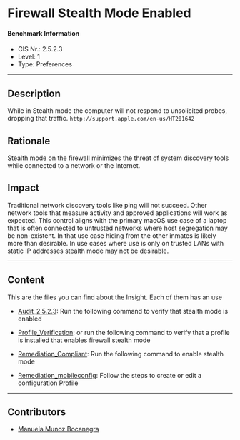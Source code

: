 # Firewall Stealth Mode Enabled
#### Benchmark Information
- CIS Nr.: 2.5.2.3
- Level: 1
- Type: Preferences
------------------------
## Description

While in Stealth mode the computer will not respond to unsolicited probes, dropping that traffic. ```http://support.apple.com/en-us/HT201642```

## Rationale

Stealth mode on the firewall minimizes the threat of system discovery tools while connected to a network or the Internet.

## Impact

Traditional network discovery tools like ping will not succeed. Other network tools that measure activity and approved applications will work as expected.
This control aligns with the primary macOS use case of a laptop that is often connected to untrusted networks where host segregation may be non-existent. In that use case hiding from the other inmates is likely more than desirable. In use cases where use is only on trusted LANs with static IP addresses stealth mode may not be desirable.

---

## Content
This are the files you can find about the Insight. Each of them has an use 
* [Audit_2.5.2.3](https://github.com/apfelwerk/JamfProtectInsights/tree/main/PreferencesType/CIS_2.5.2.3_Firewall%20Stealth%20Mode%20Enabled): Run the following command to verify that stealth mode is enabled

* [Profile_Verification](https://github.com/apfelwerk/JamfProtectInsights/blob/main/PreferencesType/CIS_2.5.2.1_Gatekeeper%20Enabled/Profile_Verification.sh): or run the following command to verify that a profile is installed that enables firewall stealth mode

* [Remediation_Compliant](https://github.com/apfelwerk/JamfProtectInsights/blob/main/PreferencesType/CIS_2.5.2.3_Firewall%20Stealth%20Mode%20Enabled/Remediatiom_Compliant.sh): Run the following command to enable stealth mode

* [Remediation_mobileconfig](https://github.com/apfelwerk/JamfProtectInsights/blob/main/PreferencesType/CIS_2.5.2.1_Gatekeeper%20Enabled/Remediation_mobileconfig.md): Follow the steps to create or edit a configuration Profile

------------------------------------------------------------------------------------------------------------------------------------------------------------------------------------------------------------------------------------------------------------------------------------------------------------------------------
## Contributors
* [Manuela Munoz Bocanegra](https://github.com/manuelamunoz)


